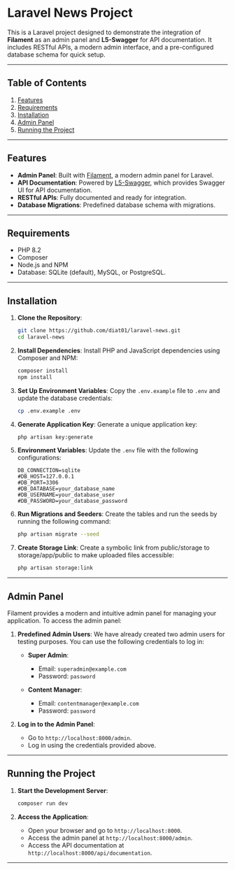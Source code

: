 # Laravel News Project

This is a Laravel project designed to demonstrate the integration of **Filament** as an admin panel and **L5-Swagger**
for API documentation. It includes RESTful APIs, a modern admin interface, and a pre-configured database schema for
quick setup.

---

## Table of Contents

1. [Features](#features)
2. [Requirements](#requirements)
3. [Installation](#installation)
4. [Admin Panel](#admin-panel)
5. [Running the Project](#running-the-project)

---

## Features

- **Admin Panel**: Built with [Filament](https://filamentphp.com/), a modern admin panel for Laravel.
- **API Documentation**: Powered by [L5-Swagger](https://github.com/DarkaOnLine/L5-Swagger), which provides Swagger UI
  for API documentation.
- **RESTful APIs**: Fully documented and ready for integration.
- **Database Migrations**: Predefined database schema with migrations.

---

## Requirements

- PHP 8.2
- Composer
- Node.js and NPM
- Database: SQLite (default), MySQL, or PostgreSQL.

---

## Installation

1. **Clone the Repository**:
   ```bash
   git clone https://github.com/diat01/laravel-news.git
   cd laravel-news
   ```

2. **Install Dependencies**:
   Install PHP and JavaScript dependencies using Composer and NPM:
   ```bash
   composer install
   npm install
   ```

3. **Set Up Environment Variables**:
   Copy the `.env.example` file to `.env` and update the database credentials:
   ```bash
   cp .env.example .env
   ```

4. **Generate Application Key**:
   Generate a unique application key:
   ```bash
   php artisan key:generate
   ```

5. **Environment Variables**:
   Update the `.env` file with the following configurations:

    ```env
    DB_CONNECTION=sqlite
    #DB_HOST=127.0.0.1
    #DB_PORT=3306
    #DB_DATABASE=your_database_name
    #DB_USERNAME=your_database_user
    #DB_PASSWORD=your_database_password
    ```

6. **Run Migrations and Seeders**:
   Create the tables and run the seeds by running the following command:
   ```bash
   php artisan migrate --seed
   ```

7. **Create Storage Link**:
   Create a symbolic link from public/storage to storage/app/public to make uploaded files accessible:
   ```bash
   php artisan storage:link
   ```

---

## Admin Panel

Filament provides a modern and intuitive admin panel for managing your application. To access the admin panel:

1. **Predefined Admin Users**:
   We have already created two admin users for testing purposes. You can use the following credentials to log in:
    - **Super Admin**:
        - Email: `superadmin@example.com`
        - Password: `password`

    - **Content Manager**:
        - Email: `contentmanager@example.com`
        - Password: `password`

2. **Log in to the Admin Panel**:
    - Go to `http://localhost:8000/admin`.
    - Log in using the credentials provided above.

---

## Running the Project

1. **Start the Development Server**:
   ```bash
   composer run dev
   ```

2. **Access the Application**:
    - Open your browser and go to `http://localhost:8000`.
    - Access the admin panel at `http://localhost:8000/admin`.
    - Access the API documentation at `http://localhost:8000/api/documentation`.

---
